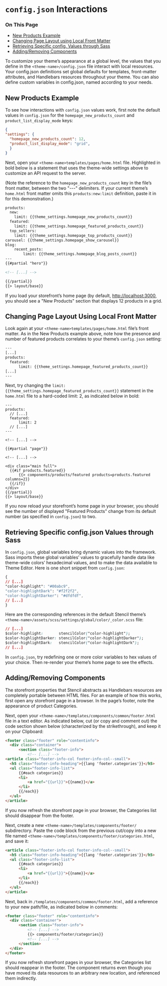 <h1><code>config.json</code> Interactions</h1>

<div class="otp" id="no-index">
	<h3> On This Page </h3>
	<ul>
		<li><a href="#config_new">New Products Example</a></li>
    <li><a href="#config_changing">Changing Page Layout using Local Front Matter</a></li>
    <li><a href="#config_retrieving">Retrieving Specific config. Values through Sass</a></li>
    <li><a href="#config_adding">Adding/Removing Components</a></li>
	</ul>
</div>

<a href='#config_new' aria-hidden='true' class='block-anchor'  id='config_new'></a>

To customize your theme’s appearance at a global level, the values that you define in the 
`<theme-name>/config.json` file interact with local resources. Your config.json definitions set global defaults for templates, front-matter attributes, and Handlebars resources throughout your theme. You can also define custom variables in config.json, named according to your needs.

## New Products Example

To see how interactions with `config.json` values work, first note the default values in `config.json` for the `homepage_new_products_count` and `product_list_display_mode` keys:

<!--
title: ""
subtitle: ""
lineNumbers: true
-->

```json
{
"settings": {
  "homepage_new_products_count": 12,
  "product_list_display_mode": "grid",
  }
}
```

Next, open your `<theme-name>templates/pages/home.html` file. Highlighted in bold below is a statement that uses the theme-wide settings above to customize an API request to the server.

(Note the reference to the `homepage_new_products_count` key in the file’s front matter, between the two "---" delimiters. If your current theme’s `home.html` front matter omits this `products:new:limit` definition, paste it in for this demonstration.)

<!--
title: ""
subtitle: ""
lineNumbers: true
-->

```html
products:
  new:
    limit: {{theme_settings.homepage_new_products_count}}
  featured:
    limit: {{theme_settings.homepage_featured_products_count}}
  top_sellers:
    limit: {{theme_settings.homepage_top_products_count}}
carousel: {{theme_settings.homepage_show_carousel}}
blog:
    recent_posts:
        limit: {{theme_settings.homepage_blog_posts_count}}
---
{{#partial "hero"}}

<!-- [...] -->

{{/partial}}
{{> layout/base}}
```

If you load your storefront’s home page (by default, [http://localhost:3000](http://localhost:3000), you should see a "New Products" section that displays 12 products in a grid.

<a href='#config_changing' aria-hidden='true' class='block-anchor'  id='config_changing'></a>

## Changing Page Layout Using Local Front Matter

Look again at your `<theme-name>templates/pages/home.html` file’s front matter. As in the New Products example above, note how the presence and number of featured products correlates to your theme’s `config.json` setting:

<!--
title: ""
subtitle: ""
lineNumbers: true
-->

```html
---
[...]
products:
  featured:
      limit: {{theme_settings.homepage_featured_products_count}}
[...]
---
```

Next, try changing the `limit: {{theme_settings.homepage_featured_products_count}}` statement in the `home.html` file to a hard-coded limit: 2, as indicated below in bold:

<!--
title: ""
subtitle: ""
lineNumbers: true
-->

```
---
products:
  // [...]
  featured:
      limit: 2
  // [...]  
---

<!-- [...] -->

{{#partial "page"}}

<!-- [...] -->

<div class="main full">
  {{#if products.featured}}
      {{> components/products/featured products=products.featured columns=2}}
  {{/if}}
</div>
{{/partial}}
{{> layout/base}}
```

If you now reload your storefront’s home page in your browser, you should see the number of displayed "Featured Products" change from its default number (as specified in `config.json`) to two.

<a href='#config_retrieving' aria-hidden='true' class='block-anchor'  id='config_retrieving'></a>

## Retrieving Specific config.json Values through Sass

In `config.json`, global variables bring dynamic values into the framework. Sass imports these global variables’ values to gracefully handle data like theme-wide colors’ hexadecimal values, and to make the data available to Theme Editor. Here is one short snippet from `config.json`:

<!--
title: ""
subtitle: ""
lineNumbers: true
-->

```css
{
// [...]
"color-highlight": "#00abc9",
"color-highlightDark": "#f2f2f2",
"color-highlightDarker": "#dfdfdf",
// [...]
}
```

Here are the corresponding references in the default Stencil theme’s `<theme-name>/assets/scss/settings/global/color/_color.scss` file:

<!--
title: ""
subtitle: ""
lineNumbers: true
-->

```css
// [...]
$color-highlight:       stencilColor("color-highlight");
$color-highlightDarker: stencilColor("color-highlightDarker");
$color-highlightDark:   stencilColor("color-highlightDark");
// [...]
```

In `config.json`, try redefining one or more color variables to hex values of your choice. Then re-render your theme’s home page to see the effects.

<a href='#config_adding' aria-hidden='true' class='block-anchor'  id='config_adding'></a>

## Adding/Removing Components

The storefront properties that Stencil abstracts as Handlebars resources are completely portable between HTML files. For an example of how this works, first open any storefront page in a browser. In the page’s footer, note the appearance of product Categories.

Next, open your `<theme-name>/templates/components/common/footer.html` file in a text editor. As indicated below, cut (or copy and comment out) the code section shown below (characterized by the strikethrough), and keep it on your Clipboard:

<!--
title: ""
subtitle: ""
lineNumbers: true
-->

```html
<footer class="footer" role="contentinfo">
  <div class="container">
      <section class="footer-info">
          <!-- [...] -->
<article class="footer-info-col footer-info-col--small">
  <h5 class="footer-info-heading">{{lang 'footer.categories'}}</h5>
  <ul class="footer-info-list">
      {{#each categories}}
      <li>
          <a href="{{url}}">{{name}}</a>
      </li>
      {{/each}}
  </ul>
</article>
```

If you now refresh the storefront page in your browser, the Categories list should disappear from the footer.

Next, create a new `<theme-name>/templates/components/footer/ `subdirectory. Paste the code block from the previous cut/copy into a new file named `<theme-name>/templates/components/footer/categories.html`, and save it:

<!--
title: ""
subtitle: ""
lineNumbers: true
-->

```html
<article class="footer-info-col footer-info-col--small">
  <h5 class="footer-info-heading">{{lang 'footer.categories'}}</h5>
  <ul class="footer-info-list">
      {{#each categories}}
      <li>
          <a href="{{url}}">{{name}}</a>
      </li>
      {{/each}}
  </ul>
</article>
```

Next, back in `/templates/components/common/footer.html`, add a reference to your new path/file, as indicated below in comments:

<!--
title: ""
subtitle: ""
lineNumbers: true
-->

```html
<footer class="footer" role="contentinfo">
  <div class="container">
      <section class="footer-info">
          <!-- [...] -->
          {{> components/footer/categories}}
          <!-- [...] -->
      </section>
  </div>
</footer>
```

If you now refresh storefront pages in your browser, the Categories list should reappear in the footer. The component returns even though you have moved its data resources to an arbitrary new location, and referenced them indirectly.


